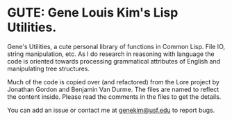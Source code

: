 # GUTE: Gene Louis Kim's Lisp Utilities.

Gene's Utilities, a cute personal library of functions in Common Lisp. File IO,
string manipulation, etc. As I do research in reasoning with language the code
is oriented towards processing grammatical attributes of English and
manipulating tree structures. 

Much of the code is copied over (and refactored) from the Lore project by
Jonathan Gordon and Benjamin Van Durme. The files are named to reflect the
content inside. Please read the comments in the files to get the details.

You can add an issue or contact me at <genekim@usf.edu> to report bugs.

